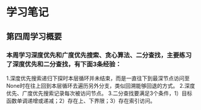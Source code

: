 # 学习笔记
## 第四周学习概要
### 本周学习深度优先和广度优先搜索、贪心算法、二分查找，主要练习了深度优先和二分查找，有下面3条经验：
1.深度优先搜索递归下探时本层循环并未结束，而是一直往下到最深节点访问至None时在往上回到本层循环去遍历另外分支，类似回溯能够回退的方式。
2.深度优先、广度优先搜索记录每次被访问节点。
3.二分查找要满足3个条件，1）目标函数单调递增或递减；2）存在上、下界限；3）存在索引访问。